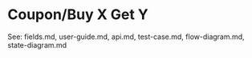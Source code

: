 # Coupon/Buy X Get Y

See: fields.md, user-guide.md, api.md, test-case.md, flow-diagram.md, state-diagram.md
